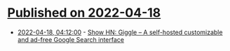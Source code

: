 # [Published on 2022-04-18](index.md)

* [2022-04-18, 04:12:00](https://news.ycombinator.com/item?id=31067354) - [Show HN: Giggle – A self-hosted customizable and ad-free Google Search interface](https://github.com/dan-lovelace/giggle)
